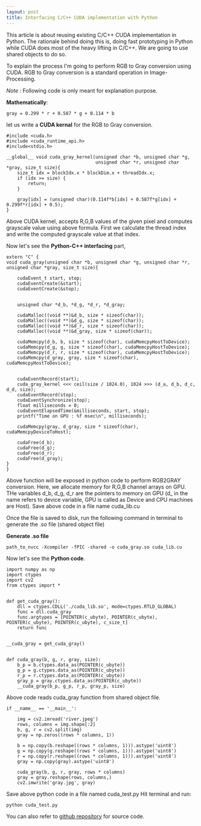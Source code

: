 ```yaml
---
layout: post
title: Interfacing C/C++ CUDA implementation with Python 
---
```



This article is about reusing existing C/C++ CUDA implementation in Python.
The rationale behind doing this is, doing fast prototyping in Python while CUDA does most of the heavy lifting in C/C++.
We are going to use shared objects to do so.

To explain the process I'm going to perform RGB to Gray conversion using CUDA.
RGB to Gray conversion is a standard operation in Image-Processing. 

*Note* : Following code is only meant for explanation purpose.

**Mathematically**:

	gray = 0.299 * r + 0.587 * g + 0.114 * b

let us write a **CUDA kernal** for the RGB to Gray conversion.

	#include <cuda.h>
	#include <cuda_runtime_api.h>
	#include<stdio.h>

	__global__ void cuda_gray_kernel(unsigned char *b, unsigned char *g,
									 unsigned char *r, unsigned char *gray, size_t size){
	    size_t idx = blockIdx.x * blockDim.x + threadIdx.x;
	    if (idx >= size) {
	        return;
	    }
	    
	    gray[idx] = (unsigned char)(0.114f*b[idx] + 0.587f*g[idx] + 0.299f*r[idx] + 0.5);
	}


Above CUDA kernel, accepts R,G,B values of the given pixel and computes grayscale value using above formula.
First we calculate the thread index and write the computed grayscale value at that index.


Now let's see the **Python-C++ interfacing** part,

	extern "C" {
	void cuda_gray(unsigned char *b, unsigned char *g, unsigned char *r, unsigned char *gray, size_t size){

	    cudaEvent_t start, stop;
	    cudaEventCreate(&start);
	    cudaEventCreate(&stop);


	    unsigned char *d_b, *d_g, *d_r, *d_gray;

	    cudaMalloc((void **)&d_b, size * sizeof(char));
	    cudaMalloc((void **)&d_g, size * sizeof(char));
	    cudaMalloc((void **)&d_r, size * sizeof(char));
	    cudaMalloc((void **)&d_gray, size * sizeof(char));

	    cudaMemcpy(d_b, b, size * sizeof(char), cudaMemcpyHostToDevice);
	    cudaMemcpy(d_g, g, size * sizeof(char), cudaMemcpyHostToDevice);
	    cudaMemcpy(d_r, r, size * sizeof(char), cudaMemcpyHostToDevice);
	    cudaMemcpy(d_gray, gray, size * sizeof(char), cudaMemcpyHostToDevice);


	    cudaEventRecord(start);
	    cuda_gray_kernel <<< ceil(size / 1024.0), 1024 >>> (d_a, d_b, d_c, d_d, size);
	    cudaEventRecord(stop);
	    cudaEventSynchronize(stop);
	    float milliseconds = 0;
	    cudaEventElapsedTime(&milliseconds, start, stop);
	    printf("Time on GPU : %f msec\n", milliseconds);

	    cudaMemcpy(gray, d_gray, size * sizeof(char), cudaMemcpyDeviceToHost);

	    cudaFree(d_b);
	    cudaFree(d_g);
	    cudaFree(d_r);
	    cudaFree(d_gray);
	}
	}

Above function will be exposed in python code to perform RGB2GRAY conversion.
Here, we allocate memory for R,G,B channel arrays on GPU. THe variables d_b, d_g, d_r are the pointers to memory on GPU (d_ in the name refers to device variable, GPU is called as Device and CPU machines are Host). Save above code in a file name cuda_lib.cu

Once the file is saved to disk, run the following command in terminal to generate the .so file (shared object file)

**Generate .so file**

	path_to_nvcc -Xcompiler -fPIC -shared -o cuda_gray.so cuda_lib.cu

Now let's see the **Python code**.

	import numpy as np
	import ctypes
	import cv2
	from ctypes import *


	def get_cuda_gray():
	    dll = ctypes.CDLL('./cuda_lib.so', mode=ctypes.RTLD_GLOBAL)
	    func = dll.cuda_gray
	    func.argtypes = [POINTER(c_ubyte), POINTER(c_ubyte), POINTER(c_ubyte), POINTER(c_ubyte), c_size_t]
	    return func


	__cuda_gray = get_cuda_gray()


	def cuda_gray(b, g, r, gray, size):
	    b_p = b.ctypes.data_as(POINTER(c_ubyte))
	    g_p = g.ctypes.data_as(POINTER(c_ubyte))
	    r_p = r.ctypes.data_as(POINTER(c_ubyte))
	    gray_p = gray.ctypes.data_as(POINTER(c_ubyte))
	    __cuda_gray(b_p, g_p, r_p, gray_p, size)

Above code reads cuda_gray function from shared object file.

	if __name__ == '__main__':

	    img = cv2.imread('river.jpeg')
	    rows, columns = img.shape[:2]
	    b, g, r = cv2.split(img)
	    gray = np.zeros((rows * columns, 1))

	    b = np.copy(b.reshape((rows * columns, 1))).astype('uint8')
	    g = np.copy(g.reshape((rows * columns, 1))).astype('uint8')
	    r = np.copy(r.reshape((rows * columns, 1))).astype('uint8')
	    gray = np.copy(gray).astype('uint8')

	    cuda_gray(b, g, r, gray, rows * columns)
	    gray = gray.reshape(rows, columns,)
	    cv2.imwrite('gray.jpg', gray)

Save above python code in a file named cuda_test.py
Hit terminal and run:	

	python cuda_test.py

You can also refer to [github repository](https://github.com/TejasBob/CUDA_C-CPP_with_Python) for source code.

